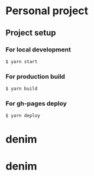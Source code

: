 # Personal project

## Project setup

### For local development
```shell
$ yarn start
```

### For production build
```shell
$ yarn build
```

### For gh-pages deploy
```shell
$ yarn deploy
```
# denim
# denim
